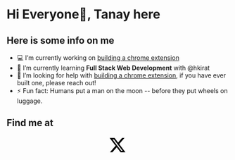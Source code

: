 # Hi Everyone👋, Tanay here

## Here is some info on me

- 💻 I’m currently working on [building a chrome extension](https://twitter.com/TanayKmr/status/1689268330933219328?s=20)
- 🌱 I’m currently learning **Full Stack Web Development** with @hkirat
- 🤔 I’m looking for help with [building a chrome extension](https://twitter.com/TanayKmr/status/1689268330933219328?s=20), if you have ever built one, please reach out!
- ⚡ Fun fact: Humans put a man on the moon -- before they put wheels on luggage.

## Find me at
<p align="center">
  <a href="https://twitter.com/tanaykmr" target="_blank" rel="noopener noreferrer">
            <svg height="40" viewBox="0 0 24 24" width="40" xmlns="http://www.w3.org/2000/svg">
                <path d="M18.244 2.25h3.308l-7.227 8.26 8.502 11.24H16.17l-5.214-6.817L4.99 21.75H1.68l7.73-8.835L1.254 2.25H8.08l4.713 6.231zm-1.161 17.52h1.833L7.084 4.126H5.117z"></path>
            </svg>
        </a>
</p>

